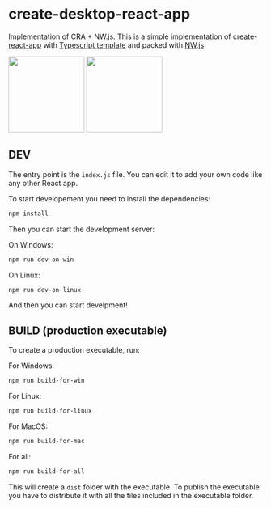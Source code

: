 # create-desktop-react-app
Implementation of CRA + NW.js.
This is a simple implementation of [create-react-app](https://create-react-app.dev/) with [Typescript template](https://github.com/facebook/create-react-app/tree/main/packages/cra-template-typescript) and packed with [NW.js](https://nwjs.io/)

<img src="https://nwjs.io/img/logo.png" width="150"/>
<img src="https://create-react-app.dev/img/logo.svg" width="150"/>



## DEV
The entry point is the `index.js` file.
You can edit it to add your own code like any other React app.

To start developement you need to install the dependencies:

```sh
npm install
```

Then you can start the development server:

On Windows:
```sh
npm run dev-on-win
```

On Linux:
```sh
npm run dev-on-linux
```

And then you can start develpment!

## BUILD (production executable)
To create a production executable, run:

For Windows:
```sh
npm run build-for-win
```
For Linux:
```sh
npm run build-for-linux
```
For MacOS:
```sh
npm run build-for-mac
```
For all:
```sh
npm run build-for-all
```

This will create a `dist` folder with the executable.
To publish the executable you have to distribute it with all the files included in the executable folder.